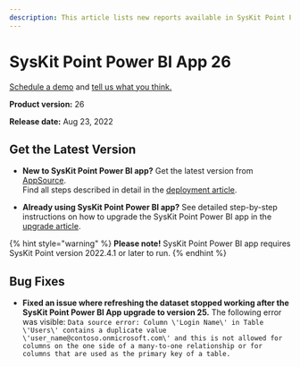 ```yaml
---
description: This article lists new reports available in SysKit Point Power BI app version 26.
--- 
```


# SysKit Point Power BI App 26

[Schedule a demo](https://www.syskit.com/products/point/request-a-demo/) and [tell us what you think.](https://www.syskit.com/company/contact-us/)

**Product version:** 26

**Release date:** Aug 23, 2022

## Get the Latest Version

* **New to SysKit Point Power BI app?** Get the latest version from [AppSource](https://appsource.microsoft.com/en/product/power-bi/syskitltd.syskit_point_powerbi).<br/>
    Find all steps described in detail in the [deployment article](../deploy-power-bi-app.md).
    
* **Already using SysKit Point Power BI app?** See detailed step-by-step instructions on how to upgrade the SysKit Point Power BI app in the [upgrade article](../update-power-bi-app.md).


{% hint style="warning" %}
**Please note!**
SysKit Point Power BI app requires SysKit Point version 2022.4.1 or later to run.
{% endhint %}

## Bug Fixes

* **Fixed an issue where refreshing the dataset stopped working after the SysKit Point Power BI App upgrade to version 25.** The following error was visible:
`Data source error: Column \'Login Name\' in Table \'Users\' contains a duplicate value \'user_name@contoso.onmicrosoft.com\' and this is not allowed for columns on the one side of a many-to-one relationship or for columns that are used as the primary key of a table.`
    


